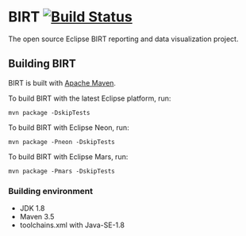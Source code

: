 # BIRT [![Build Status](https://travis-ci.org/zaplatynski/birt.svg?branch=master)](https://travis-ci.org/zaplatynski/birt)
The open source Eclipse BIRT reporting and data visualization project. 

## Building BIRT
BIRT is built with [Apache Maven](http://maven.apache.org).

To build BIRT with the latest Eclipse platform, run:

    mvn package -DskipTests 
    
To build BIRT with Eclipse Neon, run:

    mvn package -Pneon -DskipTests

To build BIRT with Eclipse Mars, run:

    mvn package -Pmars -DskipTests
    
### Building environment
* JDK 1.8
* Maven 3.5
* toolchains.xml with Java-SE-1.8

